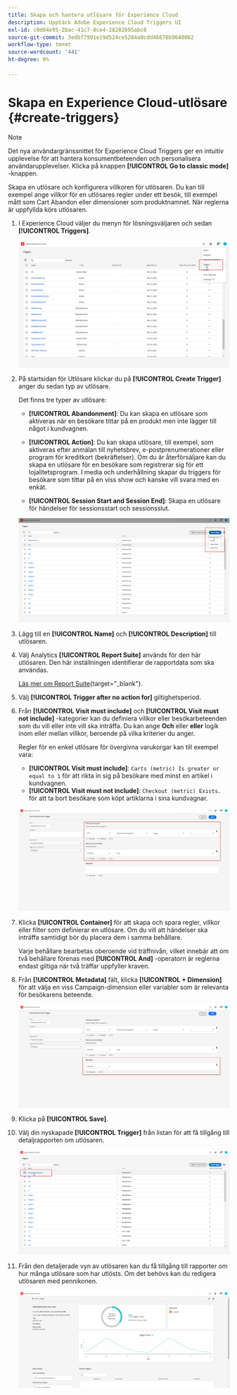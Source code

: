 ```yaml
---
title: Skapa och hantera utlösare för Experience Cloud
description: Upptäck Adobe Experience Cloud Triggers UI
exl-id: c0d04e95-2bac-41c7-8ce4-28282695abc8
source-git-commit: 3edbf7991e19d524ce5284a0cdd46676b9640062
workflow-type: tm+mt
source-wordcount: '441'
ht-degree: 0%

---
```


# Skapa en Experience Cloud-utlösare {#create-triggers}

>[!NOTE]
>
> Det nya användargränssnittet för Experience Cloud Triggers ger en intuitiv upplevelse för att hantera konsumentbeteenden och personalisera användarupplevelser. Klicka på knappen **[!UICONTROL Go to classic mode]** -knappen.

Skapa en utlösare och konfigurera villkoren för utlösaren. Du kan till exempel ange villkor för en utlösares regler under ett besök, till exempel mått som Cart Abandon eller dimensioner som produktnamnet. När reglerna är uppfyllda körs utlösaren.

1. I Experience Cloud väljer du menyn för lösningsväljaren och sedan **[!UICONTROL Triggers]**.

   ![](assets/triggers_7.png)

1. På startsidan för Utlösare klickar du på **[!UICONTROL Create Trigger]** anger du sedan typ av utlösare.

   Det finns tre typer av utlösare:

   * **[!UICONTROL Abandonment]**: Du kan skapa en utlösare som aktiveras när en besökare tittar på en produkt men inte lägger till något i kundvagnen.

   * **[!UICONTROL Action]**: Du kan skapa utlösare, till exempel, som aktiveras efter anmälan till nyhetsbrev, e-postprenumerationer eller program för kreditkort (bekräftelser). Om du är återförsäljare kan du skapa en utlösare för en besökare som registrerar sig för ett lojalitetsprogram. I media och underhållning skapar du triggers för besökare som tittar på en viss show och kanske vill svara med en enkät.

   * **[!UICONTROL Session Start and Session End]**: Skapa en utlösare för händelser för sessionsstart och sessionsslut.

   ![](assets/triggers_1.png)

1. Lägg till en **[!UICONTROL Name]** och **[!UICONTROL Description]** till utlösaren.

1. Välj Analytics **[!UICONTROL Report Suite]** används för den här utlösaren. Den här inställningen identifierar de rapportdata som ska användas.

   [Läs mer om Report Suite](https://experienceleague.adobe.com/docs/analytics/admin/admin-tools/manage-report-suites/c-new-report-suite/t-create-a-report-suite.html){target="_blank"}.

1. Välj **[!UICONTROL Trigger after no action for]** giltighetsperiod.

1. Från **[!UICONTROL Visit must include]** och **[!UICONTROL Visit must not include]** -kategorier kan du definiera villkor eller besökarbeteenden som du vill eller inte vill ska inträffa. Du kan ange **Och** eller **eller** logik inom eller mellan villkor, beroende på vilka kriterier du anger.

   Regler för en enkel utlösare för övergivna varukorgar kan till exempel vara:

   * **[!UICONTROL Visit must include]**: `Carts (metric) Is greater or equal to 1` för att rikta in sig på besökare med minst en artikel i kundvagnen.
   * **[!UICONTROL Visit must not include]**: `Checkout (metric) Exists.` för att ta bort besökare som köpt artiklarna i sina kundvagnar.

   ![](assets/triggers_2.png)

1. Klicka **[!UICONTROL Container]** för att skapa och spara regler, villkor eller filter som definierar en utlösare. Om du vill att händelser ska inträffa samtidigt bör du placera dem i samma behållare.

   Varje behållare bearbetas oberoende vid träffnivån, vilket innebär att om två behållare förenas med **[!UICONTROL And]** -operatorn är reglerna endast giltiga när två träffar uppfyller kraven.

1. Från **[!UICONTROL Metadata]** fält, klicka **[!UICONTROL + Dimension]** för att välja en viss Campaign-dimension eller variabler som är relevanta för besökarens beteende.

   ![](assets/triggers_3.png)

1. Klicka på **[!UICONTROL Save]**.

1. Välj din nyskapade **[!UICONTROL Trigger]** från listan för att få tillgång till detaljrapporten om utlösaren.

   ![](assets/triggers_4.png)

1. Från den detaljerade vyn av utlösaren kan du få tillgång till rapporter om hur många utlösare som har utlösts. Om det behövs kan du redigera utlösaren med pennikonen.

   ![](assets/triggers_5.png)
